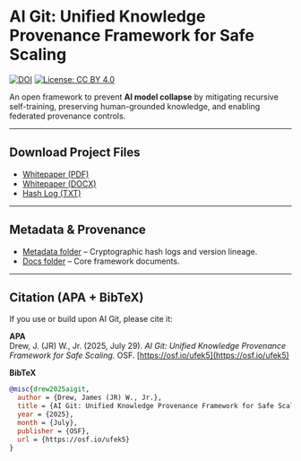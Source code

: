 # AI Git: Unified Knowledge Provenance Framework for Safe Scaling

[![DOI](https://img.shields.io/badge/DOI-10.17605%2FOSF.IO%2Fufek5-blue)](https://osf.io/ufek5)
[![License: CC BY 4.0](https://img.shields.io/badge/License-CC%20BY%204.0-lightgrey.svg)](https://creativecommons.org/licenses/by/4.0/)

An open framework to prevent **AI model collapse** by mitigating recursive self-training, preserving human-grounded knowledge, and enabling federated provenance controls.

---

## Download Project Files
- [Whitepaper (PDF)](docs/AI-Git_Framework_v1.0.pdf)
- [Whitepaper (DOCX)](docs/AI-Git_Framework_v1.0.docx)
- [Hash Log (TXT)](metadata/AI-Git_Framework_v1.0_HashLog.txt)

---

## Metadata & Provenance
- [Metadata folder](metadata/) – Cryptographic hash logs and version lineage.  
- [Docs folder](docs/) – Core framework documents.

---

## Citation (APA + BibTeX)
If you use or build upon AI Git, please cite it:

**APA**  
Drew, J. (JR) W., Jr. (2025, July 29). *AI Git: Unified Knowledge Provenance Framework for Safe Scaling.* OSF. [https://osf.io/ufek5](https://osf.io/ufek5)

**BibTeX**
```bibtex
@misc{drew2025aigit,
  author = {Drew, James (JR) W., Jr.},
  title = {AI Git: Unified Knowledge Provenance Framework for Safe Scaling},
  year = {2025},
  month = {July},
  publisher = {OSF},
  url = {https://osf.io/ufek5}
}
